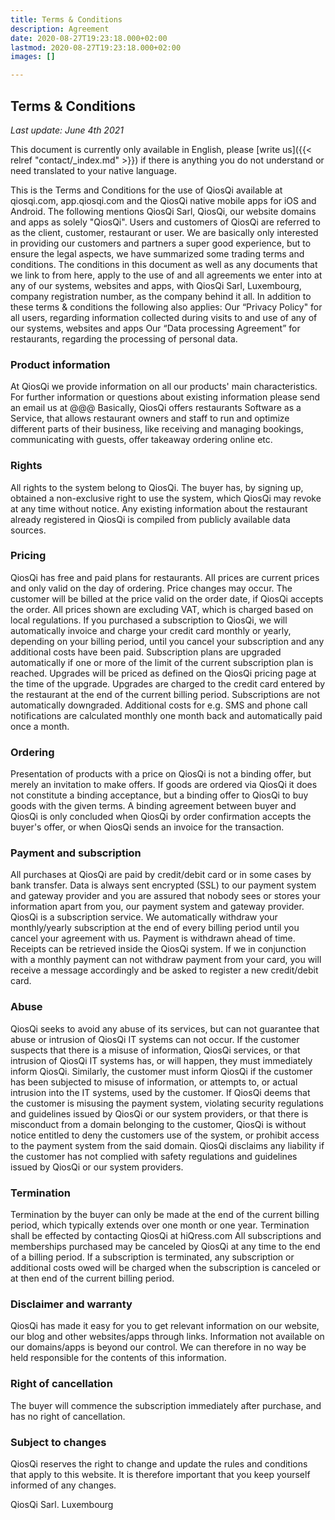 ```yaml
---
title: Terms & Conditions
description: Agreement
date: 2020-08-27T19:23:18.000+02:00
lastmod: 2020-08-27T19:23:18.000+02:00
images: []

---
```

## Terms & Conditions


_Last update: June 4th 2021_

This document is currently only available in English, please [write us]({{< relref "contact/_index.md" >}}) if there is anything you do not understand or need translated to your native language.

This is the Terms and Conditions for the use of QiosQi available at qiosqi.com, app.qiosqi.com and the QiosQi native mobile apps for iOS and Android. The following mentions QiosQi Sarl, QiosQi, our website domains and apps as solely "QiosQi". Users and customers of QiosQi are referred to as the client, customer, restaurant or user. We are basically only interested in providing our customers and partners a super good experience, but to ensure the legal aspects, we have summarized some trading terms and conditions. The conditions in this document as well as any documents that we link to from here, apply to the use of and all agreements we enter into at any of our systems, websites and apps, with QiosQi Sarl, Luxembourg, company registration number, as the company behind it all. In addition to these terms & conditions the following also applies: Our “Privacy Policy" for all users, regarding information collected during visits to and use of any of our systems, websites and apps Our “Data processing Agreement” for restaurants, regarding the processing of personal data.

### **Product information**


At QiosQi we provide information on all our products' main characteristics. For further information or questions about existing information please send an email us at @@@
Basically, QiosQi offers restaurants Software as a Service, that allows restaurant owners and staff to run and optimize different parts of their business, like receiving and managing bookings, communicating with guests, offer takeaway ordering online etc.

### **Rights**


All rights to the system belong to QiosQi. The buyer has, by signing up, obtained a non-exclusive right to use the system, which QiosQi may revoke at any time without notice.
Any existing information about the restaurant already registered in QiosQi is compiled from publicly available data sources.

### **Pricing**


QiosQi has free and paid plans for restaurants. All prices are current prices and only valid on the day of ordering. Price changes may occur. The customer will be billed at the price valid on the order date, if QiosQi accepts the order. All prices shown are excluding VAT, which is charged based on local regulations.
If you purchased a subscription to QiosQi, we will automatically invoice and charge your credit card monthly or yearly, depending on your billing period, until you cancel your subscription and any additional costs have been paid.
Subscription plans are upgraded automatically if one or more of the limit of the current subscription plan is reached. Upgrades will be priced as defined on the QiosQi pricing page at the time of the upgrade. Upgrades are charged to the credit card entered by the restaurant at the end of the current billing period. Subscriptions are not automatically downgraded.
Additional costs for e.g. SMS and phone call notifications are calculated monthly one month back and automatically paid once a month.

### **Ordering**


Presentation of products with a price on QiosQi is not a binding offer, but merely an invitation to make offers. If goods are ordered via QiosQi it does not constitute a binding acceptance, but a binding offer to QiosQi to buy goods with the given terms.
A binding agreement between buyer and QiosQi is only concluded when QiosQi by order confirmation accepts the buyer's offer, or when QiosQi sends an invoice for the transaction.

### **Payment and subscription**


All purchases at QiosQi are paid by credit/debit card or in some cases by bank transfer. Data is always sent encrypted (SSL) to our payment system and gateway provider and you are assured that nobody sees or stores your information apart from you, our payment system and gateway provider.
QiosQi is a subscription service. We automatically withdraw your monthly/yearly subscription at the end of every billing period until you cancel your agreement with us. Payment is withdrawn ahead of time. Receipts can be retrieved inside the QiosQi system.
If we in conjunction with a monthly payment can not withdraw payment from your card, you will receive a message accordingly and be asked to register a new credit/debit card.

### **Abuse**


QiosQi seeks to avoid any abuse of its services, but can not guarantee that abuse or intrusion of QiosQi IT systems can not occur.
If the customer suspects that there is a misuse of information, QiosQi services, or that intrusion of QiosQi IT systems has, or will happen, they must immediately inform QiosQi. Similarly, the customer must inform QiosQi if the customer has been subjected to misuse of information, or attempts to, or actual intrusion into the IT systems, used by the customer.
If QiosQi deems that the customer is misusing the payment system, violating security regulations and guidelines issued by QiosQi or our system providers, or that there is misconduct from a domain belonging to the customer, QiosQi is without notice entitled to deny the customers use of the system, or prohibit access to the payment system from the said domain.
QiosQi disclaims any liability if the customer has not complied with safety regulations and guidelines issued by QiosQi or our system providers.

### **Termination**


Termination by the buyer can only be made at the end of the current billing period, which typically extends over one month or one year. Termination shall be effected by contacting QiosQi at hiQress.com
All subscriptions and memberships purchased may be canceled by QiosQi at any time to the end of a billing period.
If a subscription is terminated, any subscription or additional costs owed will be charged when the subscription is canceled or at then end of the current billing period.

### **Disclaimer and warranty**


QiosQi has made it easy for you to get relevant information on our website, our blog and other websites/apps through links. Information not available on our domains/apps is beyond our control. We can therefore in no way be held responsible for the contents of this information.

### Right of cancellation


The buyer will commence the subscription immediately after purchase, and has no right of cancellation.

### **Subject to changes**


QiosQi reserves the right to change and update the rules and conditions that apply to this website. It is therefore important that you keep yourself informed of any changes.

QiosQi Sarl.
Luxembourg